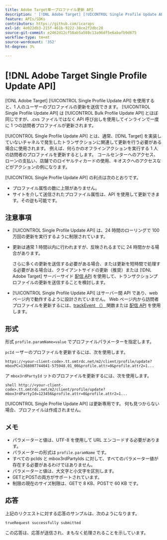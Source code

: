 ```yaml
---
title: Adobe Target単一プロファイル更新 API
description: ' [!DNL Adobe Target] [!UICONTROL Single Profile Update API] を使用して、1 人の訪問者のプロファイルデータを  [!DNL Target] に送信する方法を説明します。'
feature: APIs/SDKs
contributors: https://github.com/icaraps
exl-id: 4e022db3-215f-461b-9222-38ce2f2dbc28
source-git-commit: e2462d12cf58ab5a588c13a96df5e6abafb9d675
workflow-type: tm+mt
source-wordcount: '352'
ht-degree: 3%

---
```


# [!DNL Adobe Target Single Profile Update API]

[!DNL Adobe Target] [!UICONTROL Single Profile Update API] を使用すると、1 人のユーザーのプロファイルの更新を送信できます。 [!UICONTROL Single Profile Update API] は [!UICONTROL Bulk Profile Update API] とほぼ同じですが、.cvs ファイルではなく API 呼び出しを使用してインラインで一度に 1 つの訪問者プロファイルが更新されます。

[!UICONTROL Single Profile Update API] とは、通常、[!DNL Target] を実装していないチャネルで発生したトランザクションに関連して更新を行う必要がある場合に使用されます。 例えば、何らかのオフラインアクションを実行する 1 人の訪問者のプロファイルを更新するとします。 コールセンターへのアクセス、ローンの支払い、店舗でのロイヤルティカードの使用、キオスクへのアクセスなどがアクションの例になります。

[!UICONTROL Single Profile Update API] の利点は次のとおりです。

* プロファイル属性の数に上限がありません。
* サイトを介して送信されたプロファイル属性は、API を使用して更新できます。その逆も可能です。

## 注意事項

* [!UICONTROL Single Profile Update API] は、24 時間のローリングで 100 万回の更新を実行するように制限されています。
* 更新は通常 1 時間以内に行われますが、反映されるまでに 24 時間かかる場合があります。

  さらに多くの更新を送信する必要がある場合、または更新を短時間で処理する必要がある場合は、クライアントサイドの更新（推奨）または [!DNL Adobe Target] サーバーサイド [ 配信 API](/help/dev/implement/delivery-api/overview.md) を使用して、トランザクションプロファイルの更新を送信することを検討します。

* [!UICONTROL Single Profile Update API] はサーバー間 API であり、web ページ内で動作するように設計されていません。 Web ページ内から訪問者プロファイルを更新するには、[trackEvent （） ](/help/dev/implement/client-side/atjs/atjs-functions/adobe-target-trackevent.md) 関数または [ 配信 API](/help/dev/implement/delivery-api/overview.md) を使用します。

## 形式

形式 `profile.paramName=value` でプロファイルパラメーターを指定します。

`pcId` ーザーのプロファイルを更新するには、次を使用します。

``````
https://<your-client-code>.tt.omtrdc.net/m2/client/profile/update?mboxPC=1368007744041-575948.01_00&profile.attr=0&profile.attr2=1...
``````

ア `mbox3rdPartyId` ットのプロファイルを更新するには、次を使用します。

``````
shell http://<your-client-code>.tt.omtrdc.net/m2/client/profile/update?mbox3rdPartyId=123456&profile.attr=0&profile.attr2=1...
``````

[!UICONTROL Single Profile Update API] は更新専用です。 何も見つからない場合、プロファイルは作成されません。

## メモ

* パラメーターと値は、UTF-8 を使用して URL エンコードする必要があります。
* パラメーターの形式は `profile.paramName` です。
* すべての pcIds と mbox3rdPartyIds に対して、すべてのパラメーター値が存在する必要があるわけではありません。
* パラメーターと値は、大文字と小文字を区別します。
* GETとPOSTの両方がサポートされています。
* 制限の現在のサイズ制限は、GETで 8 KB、POSTで 60 KB です。

## 応答

上記のリクエストに対する応答のサンプルは、次のようになります。

`trueRequest successfully submitted`

この応答は、応答が送信され、まもなく処理されることを示しています。
